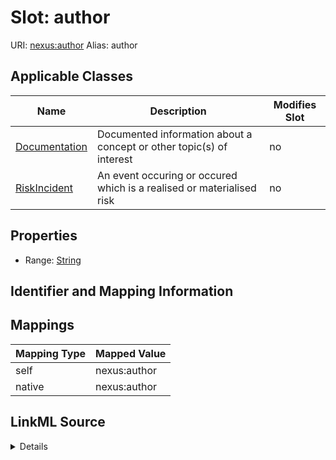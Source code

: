 

# Slot: author



URI: [nexus:author](https://ibm.github.io/risk-atlas-nexus/ontology/author)
Alias: author

<!-- no inheritance hierarchy -->





## Applicable Classes

| Name | Description | Modifies Slot |
| --- | --- | --- |
| [Documentation](Documentation.md) | Documented information about a concept or other topic(s) of interest |  no  |
| [RiskIncident](RiskIncident.md) | An event occuring or occured which is a realised or materialised risk |  no  |







## Properties

* Range: [String](String.md)





## Identifier and Mapping Information








## Mappings

| Mapping Type | Mapped Value |
| ---  | ---  |
| self | nexus:author |
| native | nexus:author |




## LinkML Source

<details>
```yaml
name: author
alias: author
domain_of:
- Documentation
- RiskIncident
range: string

```
</details>
